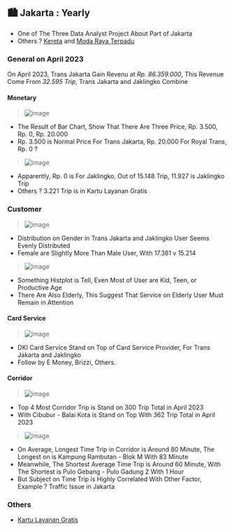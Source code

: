 ## 🏙️ Jakarta : Yearly
* One of The Three Data Analyst Project About Part of Jakarta
* Others ? [Kereta](https://github.com/Xeroniter/Year) and [Moda Raya Terpadu](https://github.com/Xeroniter/Yan)

### General on April 2023
On April 2023, Trans Jakarta Gain Revenu at *Rp. 86.359.000*, This Revenue Come From *32.595 Trip*, Trans Jakarta and Jaklingko Combine

#### Monetary
> ![image](https://github.com/user-attachments/assets/34a5f34f-b241-4b46-81cc-4edaa7d308d9)
* The Result of Bar Chart, Show That There Are Three Price, Rp. 3.500, Rp. 0, Rp. 20.000
* Rp. 3.500 is Normal Price For Trans Jakarta, Rp. 20.000 For Royal Trans, Rp. 0 ?

> ![image](https://github.com/user-attachments/assets/aeb1eb17-50f2-40b9-8a6a-b92ed38c0226)
* Apparently, Rp. 0 is For Jaklingko, Out of 15.148 Trip, 11.927 is Jaklingko Trip
* Others ? 3.221 Trip is in Kartu Layanan Gratis

### Customer
> ![image](https://github.com/user-attachments/assets/b03c02db-07da-4699-bd2b-5946398696ae)
* Distribution on Gender in Trans Jakarta and Jaklingko User Seems Evenly Distributed
* Female are Slightly More Than Male User, With 17.381 v 15.214

> ![image](https://github.com/user-attachments/assets/0be3f919-84c0-4891-a8c8-1ebd1d3eeabf)
* Something Histplot is Tell, Even Most of User are Kid, Teen, or Productive Age
* There Are Also Elderly, This Suggest That Service on Elderly User Must Remain in Attention

#### Card Service
> ![image](https://github.com/user-attachments/assets/6406e3dd-5896-48cb-bacf-f534c4789358)
* DKI Card Service Stand on Top of Card Service Provider, For Trans Jakarta and Jaklingko
* Follow by E Money, Brizzi, Others.

#### Corridor
> ![image](https://github.com/user-attachments/assets/cfac0d95-54d1-455d-8101-5f3e1d03e362)
* Top 4 Most Corridor Trip is Stand on 300 Trip Total in April 2023
* With Cibubur - Balai Kota is Stand on Top With 362 Trip Total in April 2023

> ![image](https://github.com/user-attachments/assets/a5efecb1-0afa-4924-89a5-051e06b88d86)
* On Average, Longest Time Trip in Corridor is Around 80 Minute, The Longest on is Kampung Rambutan - Blok M With 83 Minute
* Meanwhile, The Shortest Average Time Trip is Around 60 Minute, With The Shortest is Pulo Gebang - Pulo Gadung 2 With 1 Hour
* But Subject on Time Trip is Highly Correlated With Other Factor, Example ? Traffic Issue in Jakarta

### Others
* [Kartu Layanan Gratis](https://smartcity.jakarta.go.id/blog/gratis-naik-transjakarta-untuk-kamu-dengan-15-kriteria-ini/)
